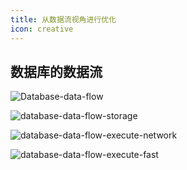 ```yaml
---
title: 从数据流视角进行优化
icon: creative
---
```


## 数据库的数据流

![Database-data-flow](/database-data-flow.png)



![database-data-flow-storage](/database-data-flow-storage.png)



![database-data-flow-execute-network](/database-data-flow-execute-network.png)


![database-data-flow-execute-fast](/database-data-flow-execute-fast.png)
